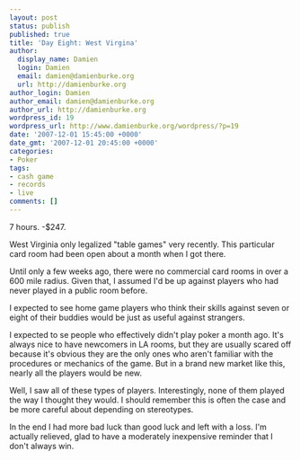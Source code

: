 ```yaml
---
layout: post
status: publish
published: true
title: 'Day Eight: West Virgina'
author:
  display_name: Damien
  login: Damien
  email: damien@damienburke.org
  url: http://damienburke.org
author_login: Damien
author_email: damien@damienburke.org
author_url: http://damienburke.org
wordpress_id: 19
wordpress_url: http://www.damienburke.org/wordpress/?p=19
date: '2007-12-01 15:45:00 +0000'
date_gmt: '2007-12-01 20:45:00 +0000'
categories:
- Poker
tags:
- cash game
- records
- live
comments: []
---
```

<p>7 hours. -$247.</p>
<p>West Virginia only legalized "table games" very recently. This particular card room had been open about a month when I got there.</p>
<p>Until only a few weeks ago, there were no commercial card rooms in over a 600 mile radius. Given that, I assumed I'd be up against players who had never played in a public room before.</p>
<p>I expected to see home game players who think their skills against seven or eight of their buddies would be just as useful against strangers.</p>
<p>I expected to se people who effectively didn't play poker a month ago. It's always nice to have newcomers in LA rooms, but they are usually scared off because it's obvious they are the only ones who aren't familiar with the procedures or mechanics of the game. But in a brand new market like this, nearly all the players would be new.</p>
<p>Well, I saw all of these types of players. Interestingly, none of them played the way I thought they would. I should remember this is often the case and be more careful about depending on stereotypes.</p>
<p>In the end I had more bad luck than good luck and left with a loss. I'm actually relieved, glad to have a moderately inexpensive reminder that I don't always win.</p>
